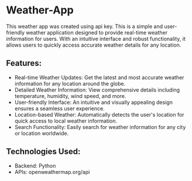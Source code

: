 # Weather-App
This weather app was created using api key. This is a simple and user-friendly weather application designed to provide real-time weather information for users. With an intuitive interface and robust functionality, it allows users to quickly access accurate weather details for any location. 

## Features:
* Real-time Weather Updates: Get the latest and most accurate weather information for any location around the globe.
* Detailed Weather Information: View comprehensive details including temperature, humidity, wind speed, and more.
* User-friendly Interface: An intuitive and visually appealing design ensures a seamless user experience.
* Location-based Weather: Automatically detects the user's location for quick access to local weather information.
* Search Functionality: Easily search for weather information for any city or location worldwide.

## Technologies Used:
* Backend: Python
* APIs: openweathermap.org/api


